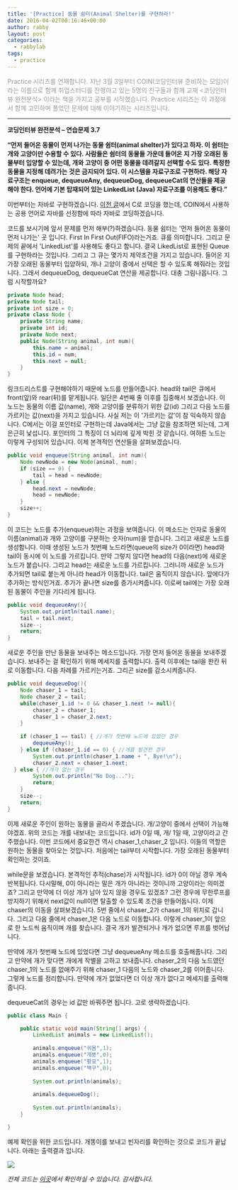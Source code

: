 ```yaml
---
title: '[Practice] 동물 쉼터(Animal Shelter)를 구현하라!'
date: 2016-04-02T00:16:46+00:00
author: rabby
layout: post
categories:
  - rabbylab
tags:
  - practice
---
```

<span style="color: #999999;">Practice 시리즈를 연재합니다. 지난 3월 3일부터 COIN(코딩인터뷰 준비하는 모임)이라는 이름으로 함께 취업스터디를 진행하고 있는 5명의 친구들과 함께 교재 <코딩인터뷰 완전분석> 이라는 책을 가지고 공부를 시작했습니다. Practice 시리즈는 이 과정에서 함께 고민하며 풀었던 문제에 대해 이야기하는 시리즈입니다.</span>

* * *

**코딩인터뷰 완전분석 – 연습문제 3.7**

**“먼저 들어온 동물이 먼저 나가는 동물 쉼터(animal shelter)가 있다고 하자. 이 쉼터는 개와 고양이만 수용할 수 있다. 사람들은 쉼터의 동물들 가운데 들어온 지 가장 오래된 동물부터 입양할 수 있는데, 개와 고양이 중 어떤 동물을 데려갈지 선택할 수도 있다. 특정한 동물을 지정해 데려가는 것은 금지되어 있다. 이 시스템을 자료구조로 구현하라. 해당 자료구조는 enqueue, dequeueAny, dequeueDog, dequeueCat의 연산들을 제공해야 한다. 언어에 기본 탑재되어 있는 LinkedList (Java) 자료구조를 이용해도 좋다.”**

이번부터는 자바로 구현하겠습니다. [이전 글](/rabbylab-wordpress/practice-1/)에서 C로 코딩을 했는데, COIN에서 사용하는 공용 언어로 자바를 선정함에 따라 자바로 코딩하겠습니다.

코드를 보시기에 앞서 문제를 먼저 해부(?)하겠습니다. 동물 쉼터는 '먼저 들어온 동물이 먼저 나가는' 곳 입니다. First In First Out(FIFO)라는거죠. 큐를 의미합니다. 그리고 문제의 끝에서 'LinkedList'를 사용해도 좋다고 합니다. 결국 LikedList로 표현된 Queue를 구현하라는 것입니다. 그리고 그 큐는 몇가지 제약조건을 가지고 있습니다. 들어온 지 가장 오래된 동물부터 입양하되, 개나 고양이 중에서 선택은 할 수 있도록 해줘라는 것입니다. 그래서 dequeueDog, dequeueCat 연산을 제공합니다. 대충 그림나옵니다. 그럼 시작할까요?

```java
private Node head;
private Node tail;
private int size = 0;
private class Node {
	private String name;
	private int id;
	private Node next;
	public Node(String animal, int num){
		this.name = animal;
		this.id = num;
		this.next = null;
	}
}
```

링크드리스트를 구현해야하기 때문에 노드를 만들어줍니다. head와 tail은 큐에서 front(앞)와 rear(뒤)를 맡게됩니다. 일단은 4번째 줄 이후를 집중해서 보겠습니다. 이 노드는 동물의 이름 값(name), 개와 고양이를 분류하기 위한 값(id) 그리고 다음 노드를 가르키는 값(next)을 가지고 있습니다. 사실 저는 이 '가르키는 값'이 참 익숙하지 않습니다. C에서는 이걸 포인터로 구현하는데 Java에서는 그냥 값을 참조하면 되는데, 그게 은근히 낯섭니다. 포인터의 그 특징이 더 뇌리에 깊게 박힌 것 같습니다. 여하튼 노드는 이렇게 구성되어 있습니다. 이제 본격적인 연산들을 살펴보겠습니다.

```java
public void enqueue(String animal, int num){
	Node newNode = new Node(animal, num);
	if (size == 0) {
		tail = head = newNode;
	} else {
		head.next = newNode;
		head = newNode;
	}
	size++;
}
```

이 코드는 노드를 추가(enqueue)하는 과정을 보여줍니다. 이 메소드는 인자로 동물의 이름(animal)과 개와 고양이를 구분하는 숫자(num)을 받습니다. 그리고 새로운 노드를 생성합니다. 이때 생성된 노드가 첫번째 노드라면(queue의 size가 0이라면) head와 tail이 동시에 이 노드를 가르킵니다. 만약 그렇지 않다면 head의 다음(next)에 새로운 노드가 붙습니다. 그리고 head는 새로운 노드를 가르킵니다. 그러니까 새로운 노드가 추가되면 tail로 붙는게 아니라 head가 이동합니다. tail은 움직이지 않습니다. 앞에다가 추가하는 방식인거죠. 추가가 끝나면 size를 증가시켜줍니다. 이로써 tail에는 가장 오래된 동물이 주인을 기다리게 됩니다.

```java
public void dequeueAny(){
	System.out.println(tail.name);
	tail = tail.next;
	size--;
	return;
}
```

새로운 주인을 만난 동물을 보내주는 메소드입니다. 가장 먼저 들어온 동물을 보내주겠습니다. 보내주는 걸 확인하기 위해 메세지를 출력합니다. 출력 이후에는 tail을 한칸 뒤로 이동합니다. 다음 차례를 가르키는거죠. 그리곤 size를 감소시켜줍니다.

```java
public void dequeueDog(){
	Node chaser_1 = tail;
	Node chaser_2 = tail;
	while(chaser_1.id != 0 && chaser_1.next != null){
		chaser_2 = chaser_1;
		chaser_1 = chaser_2.next;
	}
  
	if (chaser_1 == tail) { //개가 첫번째 노드에 있었던 경우
		dequeueAny();
	} else if (chaser_1.id == 0) { //개를 발견한 경우
		System.out.println(chaser_1.name + ", Bye!\n");
		chaser_2.next = chaser_1.next;
  } else { //개가 없는 경우
		System.out.println("No Dog...");
		return;
	}
	size--;
	return;
}
```

이제 새로운 주인이 원하는 동물을 골라서 주겠습니다. 개/고양이 중에서 선택이 가능해야겠죠. 위의 코드는 개를 내보내는 코드입니다. id가 0일 때, 개/ 1일 때, 고양이라고 간주했습니다. 이번 코드에서 중요한건 역시 chaser\_1,chaser\_2 입니다. 이들의 역할은 원하는 동물을 찾아오는 것입니다. 처음에는 tail부터 시작합니다. 가장 오래된 동물부터 확인하는 것이죠.
  
while문을 보겠습니다. 본격적인 추적(chase)가 시작됩니다. id가 0이 아닐 경우 계속 반복됩니다. 다시말해, 0이 아니라는 말은 개가 아니라는 것이니까 고양이라는 의미겠죠? 그리고 만약에 더 이상 개가 남아 있지 않을 경우도 있겠죠? 그런 경우에 무한루프를 방지하기 위해서 next값이 null이면 탈출할 수 있도록 조건을 만들어둡니다. 이제 chaser의 이동을 살펴보겠습니다. 5번 줄에서 chaser\_2가 chaser\_1의 위치로 갑니다. 그리고 다음 줄에서 chaser\_1은 다음 노드로 이동합니다. 이렇게 chaser\_1이 앞으로 한 노드씩 움직이며 개를 찾습니다. 결국 개가 발견되거나 개가 없으면 루프를 벗어납니다.
  
만약에 개가 첫번째 노드에 있었다면 그냥 dequeueAny 메소드를 호출해줍니다. 그리고 만약에 개가 맞다면 개에게 작별을 고하고 보내줍니다. chaser\_2의 다음 노드였던 chaser\_1의 노드를 없애주기 위해 chaser\_1 다음의 노드와 chaser\_2를 이어줍니다. 그렇게 노드를 정리합니다. 만약에 개가 없었다면 더 이상 개가 없다고 메세지를 출력해줍니다.

dequeueCat의 경우는 id 값만 바꿔주면 됩니다. 고로 생략하겠습니다.

```java
public class Main {

	public static void main(String[] args) {
		LinkedList animals = new LinkedList();
		
		animals.enqueue("귀욤",1);
		animals.enqueue("개똥",0);
		animals.enqueue("황묘",1);
		animals.enqueue("백구",0);
		
		System.out.println(animals);
		
		animals.dequeueDog();
	
		System.out.println(animals);
	}

}
```

예제 확인을 위한 코드입니다. 개똥이를 보내고 빈자리를 확인하는 것으로 코드가 끝납니다. 아래는 출력결과 입니다.
  
![](/images/aniqueue-result.jpg)

_전체 코드는 <a href="https://github.com/joeunha/rabbylab-csbasic/blob/master/src/rabbylab/csbasic/coin/animalshelter/LinkedList.java" target="_blank">이곳</a>에서 확인하실 수 있습니다. 감사합니다._